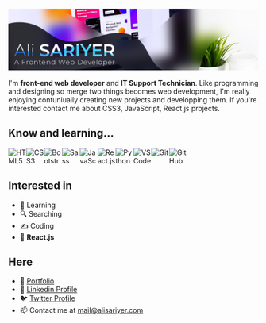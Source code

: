 ![Profile Hero Image](https://raw.githubusercontent.com/alisariyer/alisariyer/main/public/images/alisariyer-hero.png)

I'm  **front-end web developer** and **IT Support Technician**. Like programming and designing so merge two things becomes web development, I'm really enjoying contuniually creating new projects and developping them. If you're interested contact me about CSS3, JavaScript, React.js projects.

## Know and learning...
<img src="https://cdn1.iconfinder.com/data/icons/logotypes/32/badge-html-5-256.png" alt="HTML5" align=left width=36 height=36>
<img src="https://cdn1.iconfinder.com/data/icons/logotypes/32/badge-css-3-256.png" alt="CSS3" align=left width=36 height=36>
<img src="https://img.icons8.com/color/344/bootstrap.png" alt="Bootstrap" align=left width=36 height=36>
<img src="https://img.icons8.com/color/344/sass.png" alt="Sass" align=left width=36 height=36>
<img src="https://cdn4.iconfinder.com/data/icons/logos-and-brands/512/187_Js_logo_logos-256.png" alt="JavaScript" align=left width=36 height=36> 
<img src="https://img.icons8.com/cute-clipart/344/react-native.png" alt="React.js" align=left width=36 height=36> 
<img src="https://img.icons8.com/color/344/python--v1.png" alt="Python" align=left width=36 height=36>
<img src="https://img.icons8.com/color/344/visual-studio--v1.png" alt="VSCode" align=left width=36 height=36>
<img src="https://img.icons8.com/color/344/git.png" alt="Git" align=left width=36 height=36>
<img src="https://img.icons8.com/nolan/344/github.png" alt="GitHub" align=left width=36 height=36>
<br><br>

## Interested in
- 🏃 Learning
- 🔍 Searching
- ✍️ Coding
- 🥇 **React.js**

## Here
- 🍒 [Portfolio](https://alisariyer.github.io/alisariyer)
- 💙 [Linkedin Profile](https://linkedin.com/in/alisariyer)
- 🐦 [Twitter Profile](https://twitter.com/sariyer_ali)
- 📫 Contact me at mail@alisariyer.com
